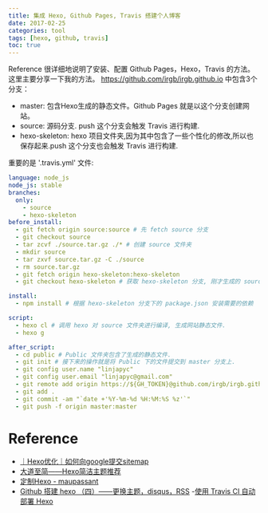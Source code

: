 ```yaml
---
title: 集成 Hexo, Github Pages, Travis 搭建个人博客
date: 2017-02-25
categories: tool
tags: [hexo, github, travis]
toc: true
---
```


Reference 很详细地说明了安装、配置 Github Pages，Hexo，Travis 的方法。这里主要分享一下我的方法。
https://github.com/irgb/irgb.github.io 中包含3个分支：

- master: 包含Hexo生成的静态文件。Github Pages 就是以这个分支创建网站。
- source: 源码分支. push 这个分支会触发 Travis 进行构建.
- hexo-skeleton: hexo 项目文件夹,因为其中包含了一些个性化的修改,所以也保存起来.push 这个分支也会触发 Travis 进行构建.

重要的是 '.travis.yml' 文件:

```yml
language: node_js
node_js: stable
branches:
  only:
    - source
    - hexo-skeleton
before_install:
  - git fetch origin source:source # 先 fetch source 分支
  - git checkout source
  - tar zcvf ./source.tar.gz ./* # 创建 source 文件夹
  - mkdir source
  - tar zxvf source.tar.gz -C ./source
  - rm source.tar.gz
  - git fetch origin hexo-skeleton:hexo-skeleton
  - git checkout hexo-skeleton # 获取 hexo-skeleton 分支, 刚才生成的 source 文件夹仍然存在.

install:
  - npm install # 根据 hexo-skeleton 分支下的 package.json 安装需要的依赖

script:
  - hexo cl # 调用 hexo 对 source 文件夹进行编译, 生成网站静态文件.
  - hexo g

after_script:
  - cd public # Public 文件夹包含了生成的静态文件.
  - git init # 接下来的操作就是将 Public 下的文件提交到 master 分支上.
  - git config user.name "linjapyc"
  - git config user.email "linjapyc@gmail.com"
  - git remote add origin https://${GH_TOKEN}@github.com/irgb/irgb.github.io.git
  - git add .
  - git commit -am "`date +'%Y-%m-%d %H:%M:%S %z'`"
  - git push -f origin master:master
```

# Reference

- [｜Hexo优化｜如何向google提交sitemap](http://fionat.github.io/2016/04/02/sitemap/)
- [大道至简——Hexo简洁主题推荐](https://www.haomwei.com/technology/maupassant-hexo.html)
- [定制Hexo - maupassant](http://codingpub.github.io/2016/04/10/%E5%AE%9A%E5%88%B6Hexo-maupassant/)
- [Github 搭建 hexo （四）——更换主题，disqus，RSS](http://blog.csdn.net/u010053344/article/details/50701191)
-[使用 Travis CI 自动部署 Hexo](http://www.jianshu.com/p/5e74046e7a0f)